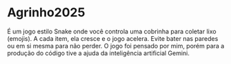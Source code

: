 # Agrinho2025
É um jogo estilo Snake onde você controla uma cobrinha para coletar lixo (emojis). A cada item, ela cresce e o jogo acelera. Evite bater nas paredes ou em si mesma para não perder.
O jogo foi pensado por mim, porém para a produção do código tive a ajuda da inteligência artificial Gemini.

